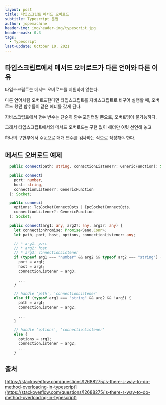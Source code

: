 ```yaml
---
layout: post
title: 타입스크립트 메서드 오버로드
subtitle: Typescript 문법
author: jopemachine
header-img: img/header-img/typescript.jpg
header-mask: 0.3
tags:
  - Typescript
last-update: October 10, 2021
---
```


## 타입스크립트에서 메서드 오버로드가 다른 언어와 다른 이유

타입스크립트는 메서드 오버로드를 지원하지 않는다.

다른 언어처럼 오버로드한다면 타입스크립트를 자바스크립트로 바꾸어 실행할 때, 오버로드 했던 함수들이 같은 헤더를 갖게 된다.

자바스크립트에서 함수 변수는 단순히 함수 포인터일 뿐으로, 오버로딩이 불가능하다.

그래서 타입스크립트에서의 메서드 오버로드는 구현 없이 헤더만 여럿 선언해 놓고

하나의 구현부에서 수동으로 매개 변수를 검사하는 식으로 작성해야 한다.

## 메서드 오버로드 예제

```ts
  public connect(path: string, connectionListener?: GenericFunction): Socket;

  public connect(
    port: number,
    host: string,
    connectionListener?: GenericFunction
  ): Socket;

  public connect(
    options: TcpSocketConnectOpts | IpcSocketConnectOpts,
    connectionListener?: GenericFunction
  ): Socket;

  public connect(arg1: any, arg2?: any, arg3?: any) {
    let connectionPromise: Promise<Deno.Conn>;
    let path, port, host, options, connectionListener: any;

    // * arg1: port
    // * arg2: host
    // * arg3: connectionListener
    if (typeof arg1 === "number" && arg2 && typeof arg2 === "string") {
      port = arg1;
      host = arg2;
      connectionListener = arg3;

      ...
    }

    // handle 'path', 'connectionListener'
    else if (typeof arg1 === "string" && arg2 && !arg3) {
      path = arg1;
      connectionListener = arg2;

      ...
    }

    // handle 'options', 'connectionListener'
    else {
      options = arg1;
      connectionListener = arg2;
      ...
    }

```

## 출처

[https://stackoverflow.com/questions/12688275/is-there-a-way-to-do-method-overloading-in-typescript](https://stackoverflow.com/questions/12688275/is-there-a-way-to-do-method-overloading-in-typescript)
